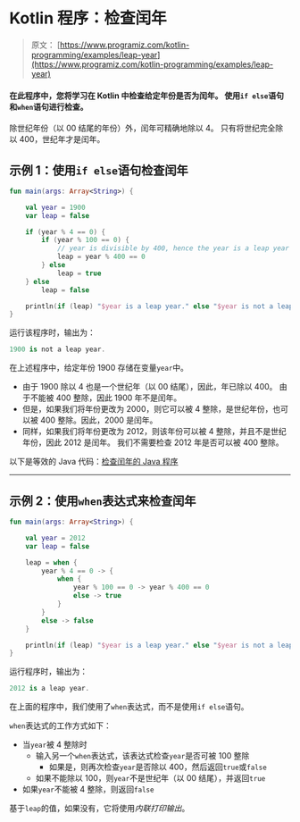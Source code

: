 # Kotlin 程序：检查闰年

> 原文： [https://www.programiz.com/kotlin-programming/examples/leap-year](https://www.programiz.com/kotlin-programming/examples/leap-year)

#### 在此程序中，您将学习在 Kotlin 中检查给定年份是否为闰年。 使用`if else`语句和`when`语句进行检查。

除世纪年份（以 00 结尾的年份）外，闰年可精确地除以 4。 只有将世纪完全除以 400，世纪年才是闰年。

## 示例 1：使用`if else`语句检查闰年

```kt
fun main(args: Array<String>) {

    val year = 1900
    var leap = false

    if (year % 4 == 0) {
        if (year % 100 == 0) {
            // year is divisible by 400, hence the year is a leap year
            leap = year % 400 == 0
        } else
            leap = true
    } else
        leap = false

    println(if (leap) "$year is a leap year." else "$year is not a leap year.")
}
```

运行该程序时，输出为：

```kt
1900 is not a leap year.
```

在上述程序中，给定年份 1900 存储在变量`year`中。

*   由于 1900 除以 4 也是一个世纪年（以 00 结尾），因此，年已除以 400。 由于不能被 400 整除，因此 1900 年不是闰年。
*   但是，如果我们将年份更改为 2000，则它可以被 4 整除，是世纪年份，也可以被 400 整除。因此，2000 是闰年。
*   同样，如果我们将年份更改为 2012，则该年份可以被 4 整除，并且不是世纪年份，因此 2012 是闰年。 我们不需要检查 2012 年是否可以被 400 整除。

以下是等效的 Java 代码：[检查闰年的 Java 程序](/java-programming/examples/leap-year)

* * *

## 示例 2：使用`when`表达式来检查闰年

```kt
fun main(args: Array<String>) {

    val year = 2012
    var leap = false

    leap = when {
        year % 4 == 0 -> {
            when {
                year % 100 == 0 -> year % 400 == 0
                else -> true
            }
        }
        else -> false
    }

    println(if (leap) "$year is a leap year." else "$year is not a leap year.")
}
```

运行程序时，输出为：

```kt
2012 is a leap year.
```

在上面的程序中，我们使用了`when`表达式，而不是使用`if else`语句。

`when`表达式的工作方式如下：

*   当`year`被 4 整除时
    *   输入另一个`when`表达式，该表达式检查`year`是否可被 100 整除
        *   如果是，则再次检查`year`是否除以 400，然后返回`true`或`false`
    *   如果不能除以 100，则`year`不是世纪年（以 00 结尾），并返回`true`
*   如果`year`不能被 4 整除，则返回`false`

基于`leap`的值，如果没有，它将使用*内联打印输出*。